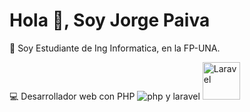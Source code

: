# Hola 👋, Soy Jorge Paiva


📖 Soy Estudiante de Ing Informatica, en la FP-UNA.

💻 Desarrollador web con PHP 
![php](https://www.php.net/images/logos/php-icon-white.gif) y laravel <img src="https://encrypted-tbn0.gstatic.com/images?q=tbn:ANd9GcSJIZSV6WytXnbqL37Z7iDhoi8kwsxPd28QQw&s" alt="Laravel" width="60" height="60">


<!--
**jorge1uno/jorge1uno** is a ✨ _special_ ✨ repository because its `README.md` (this file) appears on your GitHub profile.

Here are some ideas to get you started:

- 🔭 I’m currently working on ...
- 🌱 I’m currently learning ...
- 👯 I’m looking to collaborate on ...
- 🤔 I’m looking for help with ...
- 💬 Ask me about ...
- 📫 How to reach me: ...
- 😄 Pronouns: ...
- ⚡ Fun fact: ...
-->

